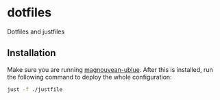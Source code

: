 # dotfiles
Dotfiles and justfiles

## Installation
Make sure you are running [magnouvean-ublue](https://github.com/magnouvean/magnouvean-ublue). After this is installed, run the following command to deploy the whole configuration:
```bash
just -f ./justfile
```